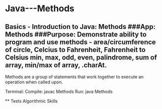 # Java---Methods
Basics - Introduction to Java: Methods
###App: Methods
###Purpose: Demonstrate ability to program and use methods - area/circumference of circle, Celcius to Fahrenheit, Fahrenheit to Celsius
min, max, odd, even, palindrome, sum of array, min/max of array, .charAt.
-------------------------------------------------------------------------
Methods are a group of statements that work together to execute an operation when called upon.

Terminal:
   Compile: javac Methods
   Run: java Methods
   
** Tests Algorithmic Skills
